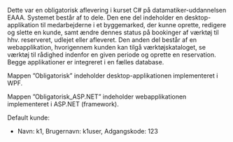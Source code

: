 Dette var en obligatorisk aflevering i kurset C# på datamatiker-uddannelsen EAAA. Systemet består af to dele. Den ene del indeholder en desktop-applikation til medarbejderne i et byggemarked, der kunne oprette, redigere og slette en kunde, samt ændre dennes status på bookinger af værktøj til hhv. reserveret, udlejet eller afleveret. Den anden del består af en webapplikation, hvorigennem kunden kan tilgå værktøjskataloget, se værktøj til rådighed indenfor en given periode og oprette en reservation. Begge applikationer er integreret i en fælles database.

Mappen ”Obligatorisk” indeholder desktop-applikationen implementeret i WPF.

Mappen ”Obligatorisk_ASP.NET” indeholder webapplikationen implementeret i ASP.NET (framework).

Default kunde:
-	Navn: k1, Brugernavn: k1user, Adgangskode: 123 
